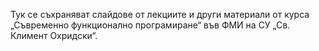 Тук се съхраняват слайдове от лекциите и други материали от курса „Съвременно функционално програмиране“ във ФМИ на СУ „Св. Климент Охридски“.
